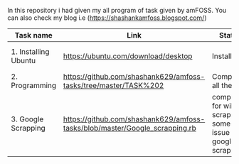 In this repository i had given my all program of task given by amFOSS.
You can also check my blog i.e (https://shashankamfoss.blogspot.com/)




|Task name                |Link                                                          |Status       |Overview               |
|-------------------------|--------------------------------------------------------------|-------------|----------------|
|1. Installing Ubuntu     |https://ubuntu.com/download/desktop                           |Installed    |Downloaded and installed|
|2. Programming           |https://github.com/shashank629/amfoss-tasks/tree/master/TASK%202|Completed all the task|Used Python |
|3. Google Scrapping      |https://github.com/shashank629/amfoss-tasks/blob/master/Google_scrapping.rb|completed for wiki scrapping some issue for google scrapping|

